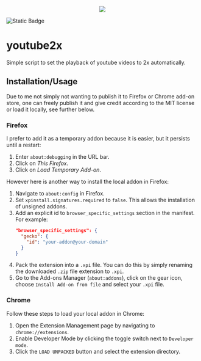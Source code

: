 <p align="center">
<img src="https://img.shields.io/badge/javascript-%23323330.svg?style=for-the-badge&logo=javascript&logoColor=%23F7DF1E">
</p>
<img alt="Static Badge" src="https://img.shields.io/badge/License-MIT-green">

# youtube2x

Simple script to set the playback of youtube videos to 2x automatically.

## Installation/Usage
Due to me not simply not wanting to publish it to Firefox or Chrome add-on store,
one can freely publish it and give credit according to the MIT license or load it locally, see further below.

### Firefox

I prefer to add it as a temporary addon because it is easier, but it persists until a restart:

1. Enter `about:debugging` in the URL bar.
2. Click on *This Firefox*.
3. Click on *Load Temporary Add-on*.

However here is another way to install the local addon in Firefox:

1. Navigate to `about:config` in Firefox.
2. Set `xpinstall.signatures.required` to `false`. This allows the installation of unsigned addons.
3. Add an explicit id to `browser_specific_settings` section in the manifest. For example:
    ```json
    "browser_specific_settings": {
      "gecko": {
        "id": "your-addon@your-domain"
      }
    }
    ```
4. Pack the extension into a `.xpi` file. You can do this by simply renaming the downloaded `.zip` file extension to `.xpi`.
5. Go to the Add-ons Manager (`about:addons`), click on the gear icon, choose `Install Add-on from file` and select your `.xpi` file.

### Chrome

Follow these steps to load your local addon in Chrome:

1. Open the Extension Management page by navigating to `chrome://extensions`.
2. Enable Developer Mode by clicking the toggle switch next to `Developer mode`.
3. Click the `LOAD UNPACKED` button and select the extension directory.
